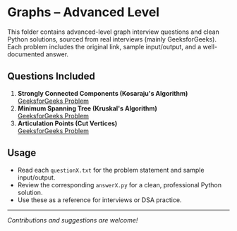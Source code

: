 # Graphs – Advanced Level

This folder contains advanced-level graph interview questions and clean Python solutions, sourced from real interviews (mainly GeeksforGeeks). Each problem includes the original link, sample input/output, and a well-documented answer.

## Questions Included
1. **Strongly Connected Components (Kosaraju's Algorithm)**  
   [GeeksforGeeks Problem](https://www.geeksforgeeks.org/strongly-connected-components/)
2. **Minimum Spanning Tree (Kruskal's Algorithm)**  
   [GeeksforGeeks Problem](https://www.geeksforgeeks.org/kruskals-minimum-spanning-tree-algorithm/)
3. **Articulation Points (Cut Vertices)**  
   [GeeksforGeeks Problem](https://www.geeksforgeeks.org/articulation-points-or-cut-vertices-in-a-graph/)

## Usage
- Read each `questionX.txt` for the problem statement and sample input/output.
- Review the corresponding `answerX.py` for a clean, professional Python solution.
- Use these as a reference for interviews or DSA practice.

---
*Contributions and suggestions are welcome!* 